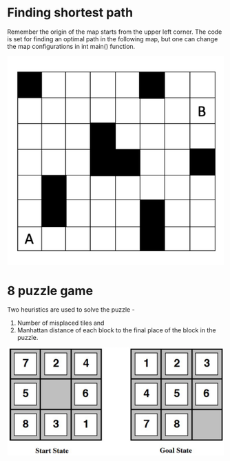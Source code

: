 # Finding shortest path
Remember the origin of the map starts from the upper left corner. The code is set for finding an optimal path in the following map, but one can change the map configurations in int main() function.
<p>
<img src="Map.png" alt="experiment_schematic"/>
</p>

# 8 puzzle game
Two heuristics are used to solve the puzzle - 
1. Number of misplaced tiles and
2. Manhattan distance of each block to the final place of the block in the puzzle.
<p>
<img src="8_puzzle_game.png" alt="experiment_schematic"/>
</p>
